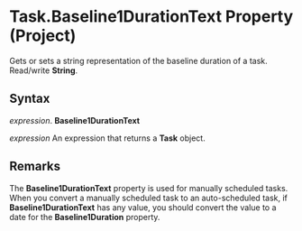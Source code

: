 
# Task.Baseline1DurationText Property (Project)

Gets or sets a string representation of the baseline duration of a task. Read/write  **String**.


## Syntax

 _expression_. **Baseline1DurationText**

 _expression_ An expression that returns a **Task** object.


## Remarks

The  **Baseline1DurationText** property is used for manually scheduled tasks. When you convert a manually scheduled task to an auto-scheduled task, if **Baseline1DurationText** has any value, you should convert the value to a date for the **Baseline1Duration** property.


